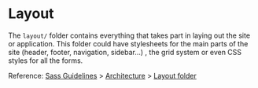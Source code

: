 # Layout

The `layout/` folder contains everything that takes part in laying out the site or application. This folder could have stylesheets for the main parts of the site (header, footer, navigation, sidebar…)
, the grid system or even CSS styles for all the forms.

Reference: [Sass Guidelines](http://sass-guidelin.es/) > [Architecture](http://sass-guidelin.es/#architecture) > [Layout folder](http://sass-guidelin.es/#layout-folder)
